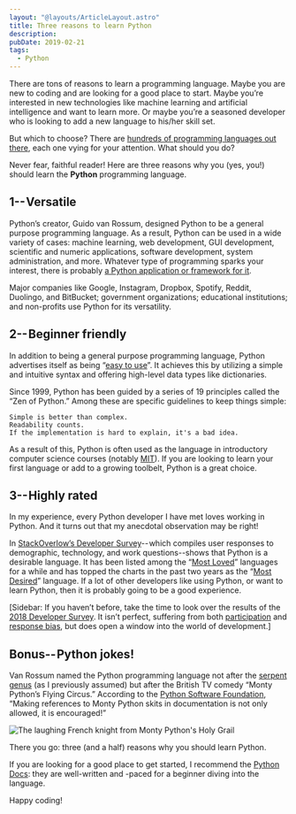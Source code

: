 ```yaml
---
layout: "@layouts/ArticleLayout.astro"
title: Three reasons to learn Python
description:
pubDate: 2019-02-21
tags:
  - Python
---
```


There are tons of reasons to learn a programming language. Maybe you are new to coding and are looking for a good place to start. Maybe you’re interested in new technologies like machine learning and artificial intelligence and want to learn more. Or maybe you’re a seasoned developer who is looking to add a new language to his/her skill set.

But which to choose? There are [hundreds of programming languages out there](https://www.quora.com/How-many-programming-languages-are-there-in-the-world), each one vying for your attention. What should you do?

Never fear, faithful reader! Here are three reasons why you (yes, you!) should learn the **Python** programming language.

## 1-- Versatile

Python’s creator, Guido van Rossum, designed Python to be a general purpose programming language. As a result, Python can be used in a wide variety of cases: machine learning, web development, GUI development, scientific and numeric applications, software development, system administration, and more. Whatever type of programming sparks your interest, there is probably [a Python application or framework for it](https://www.python.org/about/apps/).

Major companies like Google, Instagram, Dropbox, Spotify, Reddit, Duolingo, and BitBucket; government organizations; educational institutions; and non-profits use Python for its versatility.

## 2-- Beginner friendly

In addition to being a general purpose programming language, Python advertises itself as being “[easy to use](https://docs.python.org/3.6/tutorial/appetite.html)”. It achieves this by utilizing a simple and intuitive syntax and offering high-level data types like dictionaries.

Since 1999, Python has been guided by a series of 19 principles called the “Zen of Python.” Among these are specific guidelines to keep things simple:

```
Simple is better than complex.
Readability counts.
If the implementation is hard to explain, it's a bad idea.
```

As a result of this, Python is often used as the language in introductory computer science courses (notably [MIT](https://ocw.mit.edu/courses/electrical-engineering-and-computer-science/6-0001-introduction-to-computer-science-and-programming-in-python-fall-2016/index.htm)). If you are looking to learn your first language or add to a growing toolbelt, Python is a great choice.

## 3-- Highly rated

In my experience, every Python developer I have met loves working in Python. And it turns out that my anecdotal observation may be right!

In [StackOverlow’s Developer Survey](https://insights.stackoverflow.com/survey/2018/)-- which compiles user responses to demographic, technology, and work questions--shows that Python is a desirable language. It has been listed among the “[Most Loved](https://insights.stackoverflow.com/survey/2018/##most-loved-dreaded-and-wanted)” languages for a while and has topped the charts in the past two years as the “[Most Desired](https://insights.stackoverflow.com/survey/2018/)” language. If a lot of other developers like using Python, or want to learn Python, then it is probably going to be a good experience.

[Sidebar: If you haven’t before, take the time to look over the results of the [2018 Developer Survey](https://insights.stackoverflow.com/survey/2018/). It isn’t perfect, suffering from both [participation](https://en.wikipedia.org/wiki/Participation_bias) and [response bias](https://en.wikipedia.org/wiki/Response_bias), but does open a window into the world of development.]

## Bonus-- Python jokes!

Van Rossum named the Python programming language not after the [serpent genus](https://en.wikipedia.org/wiki/Python_%28genus%29) (as I previously assumed) but after the British TV comedy “Monty Python’s Flying Circus.” According to the [Python Software Foundation](https://docs.python.org/3.6/tutorial/appetite.html), “Making references to Monty Python skits in documentation is not only allowed, it is encouraged!”

![The laughing French knight from Monty Python's Holy Grail](https://i.giphy.com/media/RBEUIVI6ey5Ta/giphy.webp)

There you go: three (and a half) reasons why you should learn Python.

If you are looking for a good place to get started, I recommend the [Python Docs](https://docs.python.org/3/): they are well-written and -paced for a beginner diving into the language.

Happy coding!
